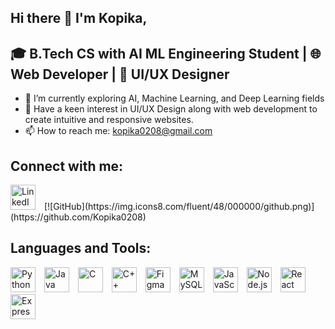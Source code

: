 ## Hi there 👋 I'm Kopika,

## 🎓 B.Tech CS with AI ML Engineering Student | 🌐 Web Developer | 🎨 UI/UX Designer
- 🌱 I’m currently exploring AI, Machine Learning, and Deep Learning fields 
- 🎨 Have a keen interest in UI/UX Design along with web development to create intuitive and responsive websites.
- 📫 How to reach me: kopika0208@gmail.com

## Connect with me:
<p align="left">
  <a href="https://www.linkedin.com/in/kopika-m-7b8857279/"><img src="https://cdn.jsdelivr.net/gh/devicons/devicon/icons/linkedin/linkedin-original.svg" alt="LinkedIn" height="40" width="40" style="margin-right: 10px;"/></a> 
[![GitHub](https://img.icons8.com/fluent/48/000000/github.png)](https://github.com/Kopika0208)
</p>

## Languages and Tools:
<p align="left">
  <img src="https://cdn.jsdelivr.net/gh/devicons/devicon/icons/python/python-original.svg" alt="Python" height="40" width="40" style="margin-right: 10px;"/> 
  <img src="https://cdn.jsdelivr.net/gh/devicons/devicon/icons/java/java-original.svg" alt="Java" height="40" width="40" style="margin-right: 10px;"/>  
  <img src="https://cdn.jsdelivr.net/gh/devicons/devicon/icons/c/c-original.svg" alt="C" height="40" width="40" style="margin-right: 10px;" /> 
<img src="https://cdn.jsdelivr.net/gh/devicons/devicon/icons/cplusplus/cplusplus-original.svg" alt="C++" height="40" width="40" style="margin-right: 10px;"/> 
<img src="https://cdn.jsdelivr.net/gh/devicons/devicon/icons/figma/figma-original.svg" alt="Figma" height="40" width="40" style="margin-right: 10px;" /> 
<img src="https://cdn.jsdelivr.net/gh/devicons/devicon/icons/mysql/mysql-original.svg" alt="MySQL" height="40" width="40" style="margin-right: 10px;"/> 
<img src="https://cdn.jsdelivr.net/gh/devicons/devicon/icons/javascript/javascript-original.svg" alt="JavaScript" height="40" width="40" style="margin-right: 10px;"/> 
  <img src="https://cdn.jsdelivr.net/gh/devicons/devicon/icons/nodejs/nodejs-original.svg" alt="Node.js" height="40" width="40" style="margin-right: 10px;"/>
  <img src="https://cdn.jsdelivr.net/gh/devicons/devicon/icons/react/react-original.svg" alt="React" height="40" width="40" style="margin-right: 10px;"/> 
<img src="https://cdn.jsdelivr.net/gh/devicons/devicon/icons/express/express-original.svg" alt="Express.js" height="40" width="40" style="margin-right: 10px;"/> 

</p>




